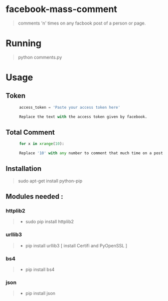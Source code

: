 # facebook-mass-comment

> comments 'n' times on any facbook post of a person or page.

# Running

> python comments.py

# Usage

## Token
```py
      access_token = 'Paste your access token here' 
      
      Replace the text with the access token given by facebook.
```
## Total Comment
```py
      for x in xrange(10):
      
      Replace '10' with any number to comment that much time on a post.
```

## Installation

> sudo apt-get install python-pip

## Modules needed :

### httplib2
>   - sudo pip install httplib2

### urllib3
>   - pip install urllib3 [ install Certifi and PyOpenSSL ]

### bs4
>   - pip install bs4

### json
>   - pip install json


